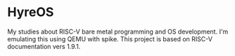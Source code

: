 # HyreOS

My studies about RISC-V bare metal programming and OS development.
I'm emulating this using QEMU with spike.
This project is based on RISC-V documentation vers 1.9.1.
